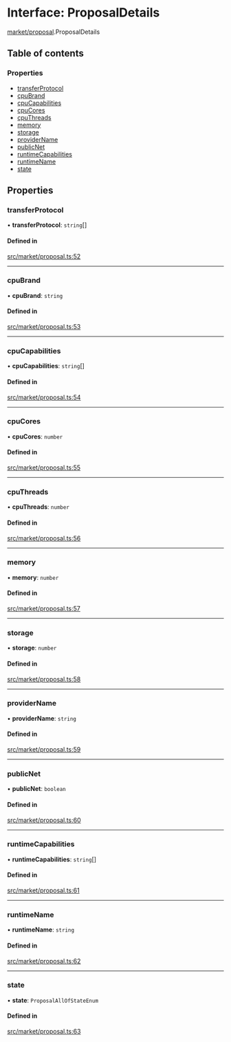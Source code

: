 # Interface: ProposalDetails

[market/proposal](../modules/market_proposal).ProposalDetails

## Table of contents

### Properties

- [transferProtocol](market_proposal.ProposalDetails#transferprotocol)
- [cpuBrand](market_proposal.ProposalDetails#cpubrand)
- [cpuCapabilities](market_proposal.ProposalDetails#cpucapabilities)
- [cpuCores](market_proposal.ProposalDetails#cpucores)
- [cpuThreads](market_proposal.ProposalDetails#cputhreads)
- [memory](market_proposal.ProposalDetails#memory)
- [storage](market_proposal.ProposalDetails#storage)
- [providerName](market_proposal.ProposalDetails#providername)
- [publicNet](market_proposal.ProposalDetails#publicnet)
- [runtimeCapabilities](market_proposal.ProposalDetails#runtimecapabilities)
- [runtimeName](market_proposal.ProposalDetails#runtimename)
- [state](market_proposal.ProposalDetails#state)

## Properties

### transferProtocol

• **transferProtocol**: `string`[]

#### Defined in

[src/market/proposal.ts:52](https://github.com/golemfactory/golem-js/blob/570d226/src/market/proposal.ts#L52)

___

### cpuBrand

• **cpuBrand**: `string`

#### Defined in

[src/market/proposal.ts:53](https://github.com/golemfactory/golem-js/blob/570d226/src/market/proposal.ts#L53)

___

### cpuCapabilities

• **cpuCapabilities**: `string`[]

#### Defined in

[src/market/proposal.ts:54](https://github.com/golemfactory/golem-js/blob/570d226/src/market/proposal.ts#L54)

___

### cpuCores

• **cpuCores**: `number`

#### Defined in

[src/market/proposal.ts:55](https://github.com/golemfactory/golem-js/blob/570d226/src/market/proposal.ts#L55)

___

### cpuThreads

• **cpuThreads**: `number`

#### Defined in

[src/market/proposal.ts:56](https://github.com/golemfactory/golem-js/blob/570d226/src/market/proposal.ts#L56)

___

### memory

• **memory**: `number`

#### Defined in

[src/market/proposal.ts:57](https://github.com/golemfactory/golem-js/blob/570d226/src/market/proposal.ts#L57)

___

### storage

• **storage**: `number`

#### Defined in

[src/market/proposal.ts:58](https://github.com/golemfactory/golem-js/blob/570d226/src/market/proposal.ts#L58)

___

### providerName

• **providerName**: `string`

#### Defined in

[src/market/proposal.ts:59](https://github.com/golemfactory/golem-js/blob/570d226/src/market/proposal.ts#L59)

___

### publicNet

• **publicNet**: `boolean`

#### Defined in

[src/market/proposal.ts:60](https://github.com/golemfactory/golem-js/blob/570d226/src/market/proposal.ts#L60)

___

### runtimeCapabilities

• **runtimeCapabilities**: `string`[]

#### Defined in

[src/market/proposal.ts:61](https://github.com/golemfactory/golem-js/blob/570d226/src/market/proposal.ts#L61)

___

### runtimeName

• **runtimeName**: `string`

#### Defined in

[src/market/proposal.ts:62](https://github.com/golemfactory/golem-js/blob/570d226/src/market/proposal.ts#L62)

___

### state

• **state**: `ProposalAllOfStateEnum`

#### Defined in

[src/market/proposal.ts:63](https://github.com/golemfactory/golem-js/blob/570d226/src/market/proposal.ts#L63)
